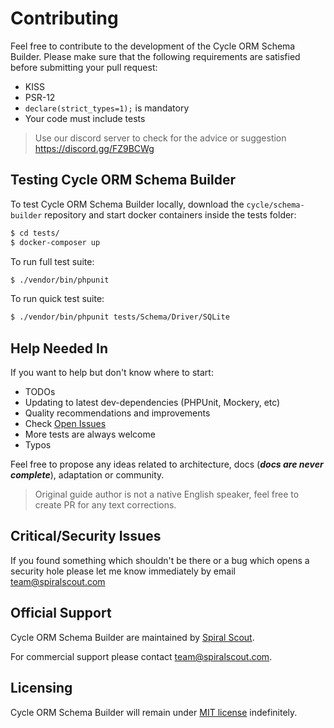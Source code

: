 # Contributing
Feel free to contribute to the development of the Cycle ORM Schema Builder.
Please make sure that the following requirements are satisfied before submitting your pull request:

* KISS
* PSR-12
* `declare(strict_types=1);` is mandatory
* Your code must include tests

> Use our discord server to check for the advice or suggestion https://discord.gg/FZ9BCWg

## Testing Cycle ORM Schema Builder
To test Cycle ORM Schema Builder locally, download the `cycle/schema-builder` repository and start docker containers inside the tests folder:

```bash
$ cd tests/
$ docker-composer up
```

To run full test suite:

```bash
$ ./vendor/bin/phpunit
```

To run quick test suite:

```bash
$ ./vendor/bin/phpunit tests/Schema/Driver/SQLite
```

## Help Needed In
If you want to help but don't know where to start:

* TODOs
* Updating to latest dev-dependencies (PHPUnit, Mockery, etc)
* Quality recommendations and improvements
* Check [Open Issues](https://github.com/cycle/schema-builder/issues)
* More tests are always welcome
* Typos

Feel free to propose any ideas related to architecture, docs (___docs are never complete___),  adaptation or community.

> Original guide author is not a native English speaker, feel free to create PR for any text corrections.

## Critical/Security Issues
If you found something which shouldn't be there or a bug which opens a security hole please let me know immediately by email
[team@spiralscout.com](mailto:team@spiralscout.com)

## Official Support
Cycle ORM Schema Builder are maintained by [Spiral Scout](https://spiralscout.com/).

For commercial support please contact team@spiralscout.com.

## Licensing
Cycle ORM Schema Builder will remain under [MIT license](/license.md) indefinitely.
